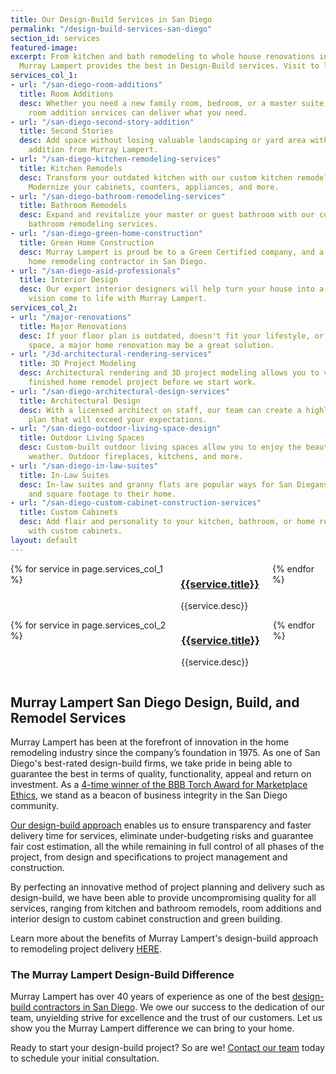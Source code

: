 ```yaml
---
title: Our Design-Build Services in San Diego
permalink: "/design-build-services-san-diego"
section_id: services
featured-image: 
excerpt: From kitchen and bath remodeling to whole house renovations in San Diego,
  Murray Lampert provides the best in Design-Build services. Visit to learn more.
services_col_1:
- url: "/san-diego-room-additions"
  title: Room Additions
  desc: Whether you need a new family room, bedroom, or a master suite, our San Diego
    room addition services can deliver what you need.
- url: "/san-diego-second-story-addition"
  title: Second Stories
  desc: Add space without losing valuable landscaping or yard area with a second story
    addition from Murray Lampert.
- url: "/san-diego-kitchen-remodeling-services"
  title: Kitchen Remodels
  desc: Transform your outdated kitchen with our custom kitchen remodeling service.
    Modernize your cabinets, counters, appliances, and more.
- url: "/san-diego-bathroom-remodeling-services"
  title: Bathroom Remodels
  desc: Expand and revitalize your master or guest bathroom with our custom San Diego
    bathroom remodeling services.
- url: "/san-diego-green-home-construction"
  title: Green Home Construction
  desc: Murray Lampert is proud be to a Green Certified company, and a leading eco-friendly
    home remodeling contractor in San Diego.
- url: "/san-diego-asid-professionals"
  title: Interior Design
  desc: Our expert interior designers will help turn your house into a home. See your
    vision come to life with Murray Lampert.
services_col_2:
- url: "/major-renovations"
  title: Major Renovations
  desc: If your floor plan is outdated, doesn't fit your lifestyle, or provide enough
    space, a major home renovation may be a great solution.
- url: "/3d-architectural-rendering-services"
  title: 3D Project Modeling
  desc: Architectural rendering and 3D project modeling allows you to visualize your
    finished home remodel project before we start work.
- url: "/san-diego-architectural-design-services"
  title: Architectural Design
  desc: With a licensed architect on staff, our team can create a highly detailed
    plan that will exceed your expectations.
- url: "/san-diego-outdoor-living-space-design"
  title: Outdoor Living Spaces
  desc: Custom-built outdoor living spaces allow you to enjoy the beautiful San Diego
    weather. Outdoor fireplaces, kitchens, and more.
- url: "/san-diego-in-law-suites"
  title: In-Law Suites
  desc: In-law suites and granny flats are popular ways for San Diegans to add value
    and square footage to their home.
- url: "/san-diego-custom-cabinet-construction-services"
  title: Custom Cabinets
  desc: Add flair and personality to your kitchen, bathroom, or home remodeling project
    with custom cabinets.
layout: default
---
```


  <div class='medium-6 columns'>
    {% for service in page.services_col_1 %}
      <div class='fadein mod modIconText' data-delay='{{ 300 | times:forloop.index0 }}'>
        <div class='icon-text-simple'>
          <h3><a href='{{site.url}}{{service.url}}'>{{service.title}}</a></h3>
          <p>{{service.desc}}</p>
        </div>
        <div class='two spacing'></div>
      </div>
    {% endfor %}
  </div>
  <div class='medium-6 columns'>
    {% for service in page.services_col_2 %}
      <div class='fadein mod modIconText' data-delay='{{ 300 | times:forloop.index0 }}'>
        <div class='icon-text-simple'>
          <h3><a href='{{site.url}}{{service.url}}'>{{service.title}}</a></h3>
          <p>{{service.desc}}</p>
        </div>
        <div class='two spacing'></div>
      </div>
    {% endfor %}
  </div>

## Murray Lampert San Diego Design, Build, and Remodel Services

Murray Lampert has been at the forefront of innovation in the home remodeling industry since the company’s foundation in 1975. As one of San Diego's best-rated design-build firms, we take pride in being able to guarantee the best in terms of quality, functionality, appeal and return on investment. As a [4-time winner of the BBB Torch Award for Marketplace Ethics](/another-better-business-bureau-torch-award), we stand as a beacon of business integrity in the San Diego community.

[Our design-build approach](/san-diego-design-build-contractors) enables us to ensure transparency and faster delivery time for services, eliminate under-budgeting risks and guarantee fair cost estimation, all the while remaining in full control of all phases of the project, from design and specifications to project management and construction.

By perfecting an innovative method of project planning and delivery such as design-build, we have been able to provide uncompromising quality for all services, ranging from kitchen and bathroom remodels, room additions and interior design to custom cabinet construction and green building.

Learn more about the benefits of Murray Lampert's design-build approach to remodeling project delivery [HERE](/san-diego-design-build-contractors).

### The Murray Lampert Design-Build Difference

Murray Lampert has over 40 years of experience as one of the best [design-build contractors in San Diego](/). We owe our success to the dedication of our team, unyielding strive for excellence and the trust of our customers. Let us show you the Murray Lampert difference we can bring to your home.

Ready to start your design-build project? So are we! [Contact our team](#quick-contact) today to schedule your initial consultation.
